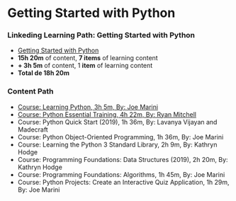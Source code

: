 # Getting Started with Python

### Linkeding Learning Path: Getting Started with Python
- [Getting Started with Python](https://www.linkedin.com/learning/paths/getting-started-with-python)
- **15h 20m** of content, **7 items** of learning content
- **+ 3h 5m** of content, 1 **item** of learning content
- **Total de 18h 20m**

### Content Path
- [Course: Learning Python, 3h 5m, By: Joe Marini](https://www.linkedin.com/learning/learning-python-14393370)
- [Course: Python Essential Training, 4h 22m, By: Ryan Mitchell](https://www.linkedin.com/learning/python-essential-training-18764650)
- Course: Python Quick Start (2019), 1h 36m, By: Lavanya Vijayan and Madecraft
- Course: Python Object-Oriented Programming, 1h 36m, By: Joe Marini
- Course: Learning the Python 3 Standard Library, 2h 9m, By: Kathryn Hodge
- Course: Programming Foundations: Data Structures (2019), 2h 20m, By: Kathryn Hodge
- Course: Programming Foundations: Algorithms, 1h 45m, By: Joe Marini
- Course: Python Projects: Create an Interactive Quiz Application, 1h 29m, By: Joe Marini